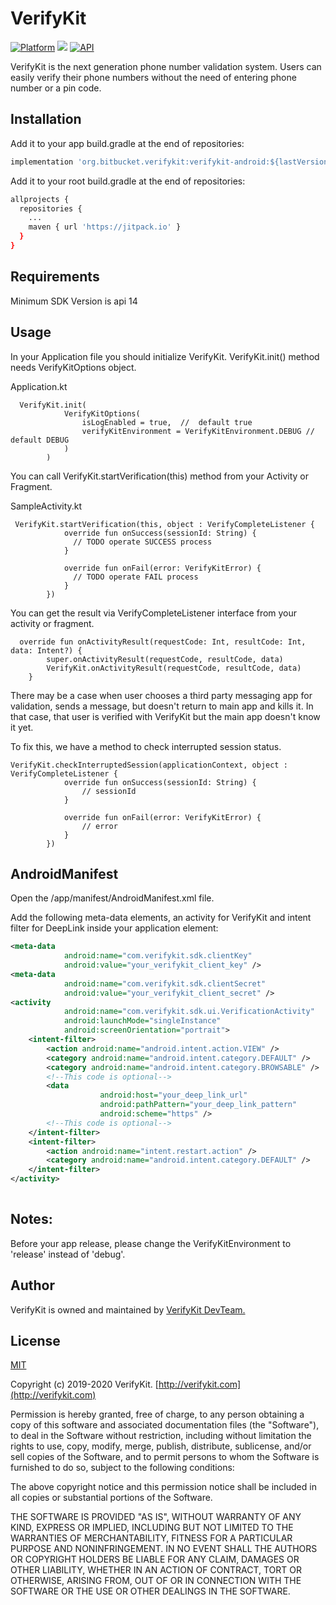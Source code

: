 # VerifyKit

[![Platform](https://img.shields.io/badge/Platforms-ANDROID-4E4E4E.svg?colorA=28a745)](#installation)
[![](https://jitpack.io/v/org.bitbucket.verifykit/verifykit-android.svg)](https://jitpack.io/#org.bitbucket.verifykit/verifykit-android)
[![API](https://img.shields.io/badge/API-14%2B-green.svg?style=flat)](https://android-arsenal.com/api?level=14)


VerifyKit is the next generation phone number validation system. Users can easily verify their phone numbers without the need of entering phone number or a pin code.
## Installation

Add it to your app build.gradle at the end of repositories:

```bash
implementation 'org.bitbucket.verifykit:verifykit-android:${lastVersion}'
```

Add it to your root build.gradle at the end of repositories:

```bash
allprojects {
  repositories {
    ...
    maven { url 'https://jitpack.io' }
  }
}
```

## Requirements

Minimum SDK Version is  api 14


## Usage

In your Application file you should initialize VerifyKit. VerifyKit.init() method needs VerifyKitOptions object. 

Application.kt
```
  VerifyKit.init(
            VerifyKitOptions(
                isLogEnabled = true,  //  default true
                verifyKitEnvironment = VerifyKitEnvironment.DEBUG // default DEBUG
            )
        )

```

You can call VerifyKit.startVerification(this) method from your Activity or Fragment. 

SampleActivity.kt
```
 VerifyKit.startVerification(this, object : VerifyCompleteListener {
            override fun onSuccess(sessionId: String) {
              // TODO operate SUCCESS process
            }

            override fun onFail(error: VerifyKitError) {
              // TODO operate FAIL process
            }
        })
```

You can get the result via VerifyCompleteListener interface from your activity or fragment.
```
  override fun onActivityResult(requestCode: Int, resultCode: Int, data: Intent?) {
        super.onActivityResult(requestCode, resultCode, data)
        VerifyKit.onActivityResult(requestCode, resultCode, data)
    }
```


There may be a case when user chooses a third party messaging app for validation, sends a message, but doesn't return to main app and kills it. In that case, that user is verified with VerifyKit but the main app doesn't know it yet.

To fix this, we have a method to check interrupted session status.


```
VerifyKit.checkInterruptedSession(applicationContext, object : VerifyCompleteListener {
            override fun onSuccess(sessionId: String) {
                // sessionId
            }

            override fun onFail(error: VerifyKitError) {
                // error
            }
        })
```


## AndroidManifest

Open the /app/manifest/AndroidManifest.xml file.

Add the following meta-data elements, an activity for VerifyKit and intent filter for DeepLink inside your application element:

```xml
<meta-data
            android:name="com.verifykit.sdk.clientKey"
            android:value="your_verifykit_client_key" />
<meta-data
            android:name="com.verifykit.sdk.clientSecret"
            android:value="your_verifykit_client_secret" />
<activity
            android:name="com.verifykit.sdk.ui.VerificationActivity"
            android:launchMode="singleInstance"
            android:screenOrientation="portrait">
	<intent-filter>
		<action android:name="android.intent.action.VIEW" />
		<category android:name="android.intent.category.DEFAULT" />
		<category android:name="android.intent.category.BROWSABLE" />
		<!--This code is optional-->
		<data
                    android:host="your_deep_link_url"
                    android:pathPattern="your_deep_link_pattern"
                    android:scheme="https" />
		<!--This code is optional-->
	</intent-filter>
	<intent-filter>
		<action android:name="intent.restart.action" />
		<category android:name="android.intent.category.DEFAULT" />
	</intent-filter>
</activity>
  
```



## Notes:

Before your app release, please change the VerifyKitEnvironment to 'release' instead of 'debug'.

## Author

VerifyKit is owned and maintained by 
[VerifyKit DevTeam.](mailto:sdk@verifykit.com)


## License
[MIT](https://opensource.org/licenses/MIT)

Copyright (c) 2019-2020 VerifyKit. [http://verifykit.com](http://verifykit.com)

Permission is hereby granted, free of charge, to any person obtaining a copy of this software and associated documentation files (the "Software"), to deal in the Software without restriction, including without limitation the rights to use, copy, modify, merge, publish, distribute, sublicense, and/or sell copies of the Software, and to permit persons to whom the Software is furnished to do so, subject to the following conditions:

The above copyright notice and this permission notice shall be included in all copies or substantial portions of the Software.

THE SOFTWARE IS PROVIDED "AS IS", WITHOUT WARRANTY OF ANY KIND, EXPRESS OR IMPLIED, INCLUDING BUT NOT LIMITED TO THE WARRANTIES OF MERCHANTABILITY, FITNESS FOR A PARTICULAR PURPOSE AND NONINFRINGEMENT. IN NO EVENT SHALL THE AUTHORS OR COPYRIGHT HOLDERS BE LIABLE FOR ANY CLAIM, DAMAGES OR OTHER LIABILITY, WHETHER IN AN ACTION OF CONTRACT, TORT OR OTHERWISE, ARISING FROM, OUT OF OR IN CONNECTION WITH THE SOFTWARE OR THE USE OR OTHER DEALINGS IN THE SOFTWARE.
